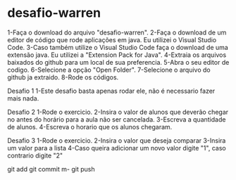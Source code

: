 # desafio-warren
1-Faça o download do arquivo "desafio-warren".
2-Faça o download de um editor de código que rode aplicações em java. Eu utilizei o Visual Studio Code.
3-Caso também utilize o Visual Studio Code faça o download de uma extensão java. Eu utilizei a "Extension Pack for Java".
4-Extraia os arquivos baixados do github para um local de sua preferencia.
5-Abra o seu editor de codigo.
6-Selecione a opção "Open Folder".
7-Selecione o arquivo do github ja extraido. 
8-Rode os códigos.

Desafio 1
1-Este desafio basta apenas rodar ele, não é necessario fazer mais nada.

Desafio 2
1-Rode o exercicio.
2-Insira o valor de alunos que deverão chegar no antes do horário para a aula não ser cancelada.
3-Escreva a quantidade de alunos.
4-Escreva o horario que os alunos chegaram.

Desafio 3
1-Rode o exercicio.
2-Insira o valor que deseja comparar
3-Insira um valor para a lista
4-Caso queira adicionar um novo valor digite "1", caso contrario digite "2"



git add
git commit m-
git push